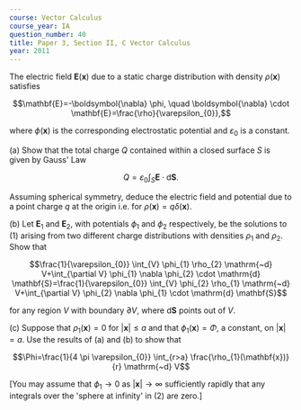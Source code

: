 ```yaml
---
course: Vector Calculus
course_year: IA
question_number: 40
title: Paper 3, Section II, C Vector Calculus
year: 2011
---
```




The electric field $\mathbf{E}(\mathbf{x})$ due to a static charge distribution with density $\rho(\mathbf{x})$ satisfies

$$\mathbf{E}=-\boldsymbol{\nabla} \phi, \quad \boldsymbol{\nabla} \cdot \mathbf{E}=\frac{\rho}{\varepsilon_{0}},$$

where $\phi(\mathbf{x})$ is the corresponding electrostatic potential and $\varepsilon_{0}$ is a constant.

(a) Show that the total charge $Q$ contained within a closed surface $S$ is given by Gauss' Law

$$Q=\varepsilon_{0} \int_{S} \mathbf{E} \cdot \mathrm{d} \mathbf{S} .$$

Assuming spherical symmetry, deduce the electric field and potential due to a point charge $q$ at the origin i.e. for $\rho(\mathbf{x})=q \delta(\mathbf{x})$.

(b) Let $\mathbf{E}_{1}$ and $\mathbf{E}_{2}$, with potentials $\phi_{1}$ and $\phi_{2}$ respectively, be the solutions to (1) arising from two different charge distributions with densities $\rho_{1}$ and $\rho_{2}$. Show that

$$\frac{1}{\varepsilon_{0}} \int_{V} \phi_{1} \rho_{2} \mathrm{~d} V+\int_{\partial V} \phi_{1} \nabla \phi_{2} \cdot \mathrm{d} \mathbf{S}=\frac{1}{\varepsilon_{0}} \int_{V} \phi_{2} \rho_{1} \mathrm{~d} V+\int_{\partial V} \phi_{2} \nabla \phi_{1} \cdot \mathrm{d} \mathbf{S}$$

for any region $V$ with boundary $\partial V$, where $\mathrm{d} \mathbf{S}$ points out of $V$.

(c) Suppose that $\rho_{1}(\mathbf{x})=0$ for $|\mathbf{x}| \leqslant a$ and that $\phi_{1}(\mathbf{x})=\Phi$, a constant, on $|\mathbf{x}|=a$. Use the results of (a) and (b) to show that

$$\Phi=\frac{1}{4 \pi \varepsilon_{0}} \int_{r>a} \frac{\rho_{1}(\mathbf{x})}{r} \mathrm{~d} V$$

[You may assume that $\phi_{1} \rightarrow 0$ as $|\mathbf{x}| \rightarrow \infty$ sufficiently rapidly that any integrals over the 'sphere at infinity' in (2) are zero.]